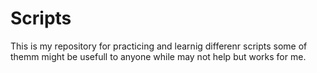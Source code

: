 # Scripts 
This is my repository for practicing and learnig differenr scripts some of themm might be usefull to anyone while  may not help  but works for me.
